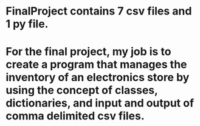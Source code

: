 # FinalProject contains 7 csv files and 1 py file.
# For the final project, my job is to create a program that manages the inventory of an electronics store by using the concept of classes, dictionaries, and input and output of comma delimited csv files.
